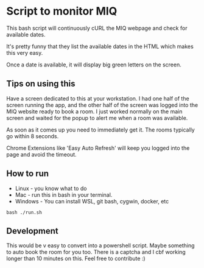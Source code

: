  # Script to monitor MIQ

This bash script will continuously cURL the MIQ webpage and check for available dates.

It's pretty funny that they list the available dates in the HTML which makes this very easy.

Once a date is available, it will display big green letters on the screen.

## Tips on using this

Have a screen dedicated to this at your workstation. I had one half of the screen running the app, and the other half of the screen was logged into the MIQ website ready to book a room. I just worked normally on the main screen and waited for the popup to alert me when a room was available.

As soon as it comes up you need to immediately get it. The rooms typically go within 8 seconds.

Chrome Extensions like 'Easy Auto Refresh' will keep you logged into the page and avoid the timeout.

## How to run

- Linux - you know what to do
- Mac - run this in bash in your terminal.
- Windows - You can install WSL, git bash, cygwin, docker, etc

```bash ./run.sh```

## Development

This would be v easy to convert into a powershell script. Maybe something to auto book the room for you too. There is a captcha and I cbf working longer than 10 minutes on this. Feel free to contribute :)
